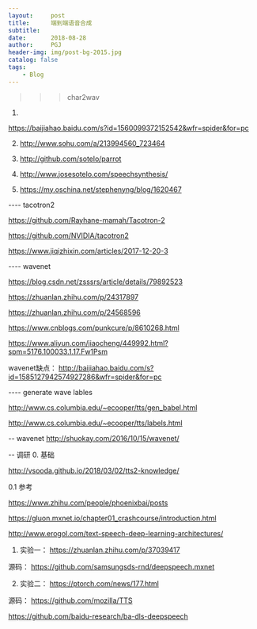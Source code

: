 ```yaml
---
layout:     post
title:      端到端语音合成
subtitle:    
date:       2018-08-28
author:     PGJ
header-img: img/post-bg-2015.jpg
catalog: false
tags:
    - Blog
--- 
```



>>> char2wav

1.  
  https://baijiahao.baidu.com/s?id=1560099372152542&wfr=spider&for=pc

2. http://www.sohu.com/a/213994560_723464

3. http://github.com/sotelo/parrot

4. http://www.josesotelo.com/speechsynthesis/

5. https://my.oschina.net/stephenyng/blog/1620467

---- tacotron2

https://github.com/Rayhane-mamah/Tacotron-2

https://github.com/NVIDIA/tacotron2

https://www.jiqizhixin.com/articles/2017-12-20-3

---- wavenet

https://blog.csdn.net/zsssrs/article/details/79892523

https://zhuanlan.zhihu.com/p/24317897

https://zhuanlan.zhihu.com/p/24568596

https://www.cnblogs.com/punkcure/p/8610268.html

https://www.aliyun.com/jiaocheng/449992.html?spm=5176.100033.1.17.Fw1Psm

wavenet缺点：  http://baijiahao.baidu.com/s?id=1585127942574927286&wfr=spider&for=pc

---- generate wave lables

http://www.cs.columbia.edu/~ecooper/tts/gen_babel.html

http://www.cs.columbia.edu/~ecooper/tts/labels.html

-- wavenet
http://shuokay.com/2016/10/15/wavenet/

-- 调研
0. 基础

http://vsooda.github.io/2018/03/02/tts2-knowledge/

0.1 参考

https://www.zhihu.com/people/phoenixbai/posts

https://gluon.mxnet.io/chapter01_crashcourse/introduction.html

http://www.erogol.com/text-speech-deep-learning-architectures/


1. 实验一： https://zhuanlan.zhihu.com/p/37039417

源码： https://github.com/samsungsds-rnd/deepspeech.mxnet

2. 实验二： https://ptorch.com/news/177.html

源码： https://github.com/mozilla/TTS

https://github.com/baidu-research/ba-dls-deepspeech


